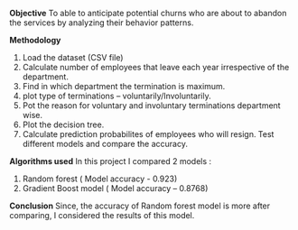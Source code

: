 **Objective**
To able to anticipate potential churns who are about to abandon the  services by analyzing their behavior patterns.

**Methodology**
1. Load the dataset (CSV file)
2. Calculate number of employees that leave each year irrespective of the department.
3. Find in which department the  termination is maximum.
4. plot type of terminations – voluntarily/Involuntarily.
5. Pot the reason for voluntary and involuntary terminations department wise.
6. Plot the decision tree.
7. Calculate prediction probabilites of employees who will resign.
Test different models and compare the accuracy. 

**Algorithms used**
In this project I compared 2 models : 
1. Random forest ( Model accuracy - 0.923)
2. Gradient Boost model (  Model accuracy – 0.8768)

**Conclusion**
Since, the accuracy of Random forest model is more after comparing, I considered the results of this model.

